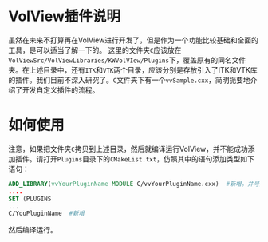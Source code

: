 # VolView插件说明

虽然在未来不打算再在VolView进行开发了，但是作为一个功能比较基础和全面的工具，是可以适当了解一下的。
这里的文件夹`C`应该放在`VolViewSrc/VolViewLibraries/KWVolVIew/Plugins`下，覆盖原有的同名文件夹。在上述目录中，还有`ITK`和`VTK`两个目录，应该分别是存放引入了ITK和VTK库的插件。我们目前不深入研究了。`C`文件夹下有一个`vvSample.cxx`，简明扼要地介绍了开发自定义插件的流程。

# 如何使用
注意，如果把文件夹`C`拷贝到上述目录，然后就编译运行VolView，并不能成功添加插件。请打开`Plugins`目录下的`CMakeList.txt`，仿照其中的语句添加类型如下语句：
```cmake
ADD_LIBRARY(vvYourPluginName MODULE C/vvYourPluginName.cxx)  #新增。井号后是注释
....
SET (PLUGINS
...
C/YouPluginName  #新增
```
然后编译运行。
